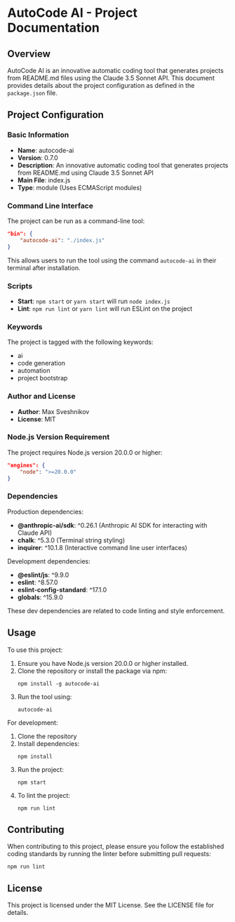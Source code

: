 # AutoCode AI - Project Documentation

## Overview

AutoCode AI is an innovative automatic coding tool that generates projects from README.md files using the Claude 3.5 Sonnet API. This document provides details about the project configuration as defined in the `package.json` file.

## Project Configuration

### Basic Information

- **Name**: autocode-ai
- **Version**: 0.7.0
- **Description**: An innovative automatic coding tool that generates projects from README.md using Claude 3.5 Sonnet API
- **Main File**: index.js
- **Type**: module (Uses ECMAScript modules)

### Command Line Interface

The project can be run as a command-line tool:

```json
"bin": {
    "autocode-ai": "./index.js"
}
```

This allows users to run the tool using the command `autocode-ai` in their terminal after installation.

### Scripts

- **Start**: `npm start` or `yarn start` will run `node index.js`
- **Lint**: `npm run lint` or `yarn lint` will run ESLint on the project

### Keywords

The project is tagged with the following keywords:
- ai
- code generation
- automation
- project bootstrap

### Author and License

- **Author**: Max Sveshnikov
- **License**: MIT

### Node.js Version Requirement

The project requires Node.js version 20.0.0 or higher:

```json
"engines": {
    "node": ">=20.0.0"
}
```

### Dependencies

Production dependencies:
- **@anthropic-ai/sdk**: ^0.26.1 (Anthropic AI SDK for interacting with Claude API)
- **chalk**: ^5.3.0 (Terminal string styling)
- **inquirer**: ^10.1.8 (Interactive command line user interfaces)

Development dependencies:
- **@eslint/js**: ^9.9.0
- **eslint**: ^8.57.0
- **eslint-config-standard**: ^17.1.0
- **globals**: ^15.9.0

These dev dependencies are related to code linting and style enforcement.

## Usage

To use this project:

1. Ensure you have Node.js version 20.0.0 or higher installed.
2. Clone the repository or install the package via npm:
   ```
   npm install -g autocode-ai
   ```
3. Run the tool using:
   ```
   autocode-ai
   ```

For development:

1. Clone the repository
2. Install dependencies:
   ```
   npm install
   ```
3. Run the project:
   ```
   npm start
   ```
4. To lint the project:
   ```
   npm run lint
   ```

## Contributing

When contributing to this project, please ensure you follow the established coding standards by running the linter before submitting pull requests:

```
npm run lint
```

## License

This project is licensed under the MIT License. See the LICENSE file for details.